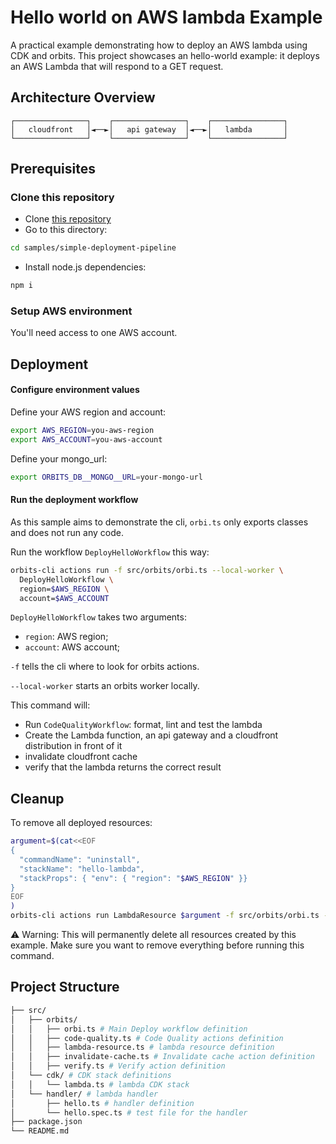 # Hello world on AWS lambda Example

A practical example demonstrating how to deploy an AWS lambda using CDK and orbits. This project showcases an hello-world example: it deploys an AWS Lambda that will respond to a GET request.

## Architecture Overview

```
┌────────────────┐    ┌────────────────┐    ┌────────────────┐
│   cloudfront   │◄──►│   api gateway  │◄──►│   lambda       │
└────────────────┘    └────────────────┘    └────────────────┘
```

## Prerequisites

### Clone this repository

- Clone [this repository](https://github.com/LaWebcapsule/orbits)
- Go to this directory:

```bash
cd samples/simple-deployment-pipeline
```

- Install node.js dependencies:

```bash
npm i
```

### Setup AWS environment

You'll need access to one AWS account.

## Deployment

#### Configure environment values

Define your AWS region and account:

```bash
export AWS_REGION=you-aws-region
export AWS_ACCOUNT=you-aws-account
```

Define your mongo_url:

```bash
export ORBITS_DB__MONGO__URL=your-mongo-url
```

#### Run the deployment workflow

As this sample aims to demonstrate the cli, `orbi.ts` only exports classes and does not run any code.

Run the workflow `DeployHelloWorkflow` this way:

```bash
orbits-cli actions run -f src/orbits/orbi.ts --local-worker \
  DeployHelloWorkflow \
  region=$AWS_REGION \
  account=$AWS_ACCOUNT
```

`DeployHelloWorkflow` takes two arguments:

- `region`: AWS region;
- `account`: AWS account;

`-f` tells the cli where to look for orbits actions.

`--local-worker` starts an orbits worker locally.

This command will:

- Run `CodeQualityWorkflow`: format, lint and test the lambda
- Create the Lambda function, an api gateway and a cloudfront distribution in front of it
- invalidate cloudfront cache
- verify that the lambda returns the correct result

## Cleanup

To remove all deployed resources:

```bash
argument=$(cat<<EOF
{
  "commandName": "uninstall",
  "stackName": "hello-lambda",
  "stackProps": { "env": { "region": "$AWS_REGION" }}
}
EOF
)
orbits-cli actions run LambdaResource $argument -f src/orbits/orbi.ts --local-worker
```

⚠️ Warning: This will permanently delete all resources created by this example. Make sure you want to remove everything before running this command.

## Project Structure

```bash
├── src/
│   ├── orbits/
│   │   ├── orbi.ts # Main Deploy workflow definition
│   │   ├── code-quality.ts # Code Quality actions definition
│   │   ├── lambda-resource.ts # lambda resource definition
│   │   ├── invalidate-cache.ts # Invalidate cache action definition
│   │   ├── verify.ts # Verify action definition
│   └── cdk/ # CDK stack definitions
│   │   └── lambda.ts # lambda CDK stack
│   └── handler/ # lambda handler
│       ├── hello.ts # handler definition
│       └── hello.spec.ts # test file for the handler
├── package.json
└── README.md
```
